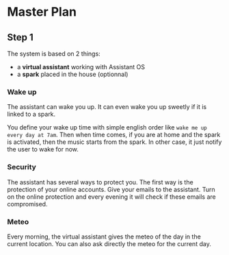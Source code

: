 # Master Plan

## Step 1

The system is based on 2 things:

* a **virtual assistant** working with Assistant OS
* a **spark** placed in the house (optionnal)

### Wake up

The assistant can wake you up. It can even wake you up sweetly if it is linked to a spark.

You define your wake up time with simple english order like `wake me up every day at 7am`. Then when time comes, if you are at home and the spark is activated, then the music starts from the spark. In other case, it just notify the user to wake for now.

### Security

The assistant has several ways to protect you. The first way is the protection of your online accounts. Give your emails to the assistant. Turn on the online protection and every evening it will check if these emails are compromised.

### Meteo

Every morning, the virtual assistant gives the meteo of the day in the current location.
You can also ask directly the meteo for the current day.
